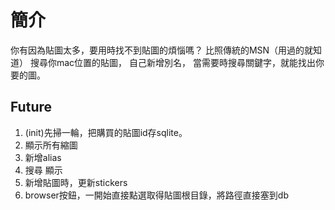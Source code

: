 # 簡介

你有因為貼圖太多，要用時找不到貼圖的煩惱嗎？
比照傳統的MSN（用過的就知道）
搜尋你mac位置的貼圖，
自己新增別名，
當需要時搜尋關鍵字，就能找出你要的圖。

## Future

1. (init)先掃一輪，把購買的貼圖id存sqlite。
2. 顯示所有縮圖
3. 新增alias
4. 搜尋 顯示
5. 新增貼圖時，更新stickers
6. browser按鈕，一開始直接點選取得貼圖根目錄，將路徑直接塞到db